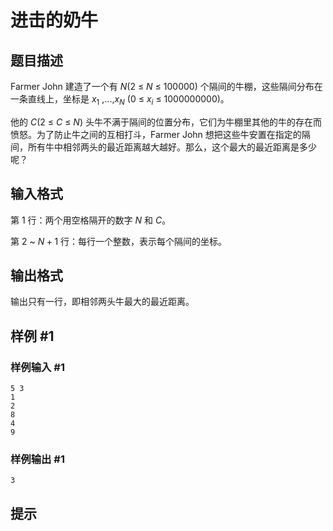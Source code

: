 # 进击的奶牛

## 题目描述

Farmer John 建造了一个有 $N$($2$ $\le$ $N$ $\le$ $100000$) 个隔间的牛棚，这些隔间分布在一条直线上，坐标是 $x_1$ ,...,$x_N$ 
 (0 $\le$ $x_i$ $\le$ $1000000000$)。

他的 $C$($2$ $\le$ $C$ $\le$ $N$) 头牛不满于隔间的位置分布，它们为牛棚里其他的牛的存在而愤怒。为了防止牛之间的互相打斗，Farmer John 想把这些牛安置在指定的隔间，所有牛中相邻两头的最近距离越大越好。那么，这个最大的最近距离是多少呢？

## 输入格式

第 $1$ 行：两个用空格隔开的数字 $N$ 和 $C$。

第 $2$ ~ $N+1$ 行：每行一个整数，表示每个隔间的坐标。

## 输出格式

输出只有一行，即相邻两头牛最大的最近距离。


## 样例 #1

### 样例输入 #1
```
5 3
1
2
8
4
9
```

### 样例输出 #1

```
3
```

## 提示


